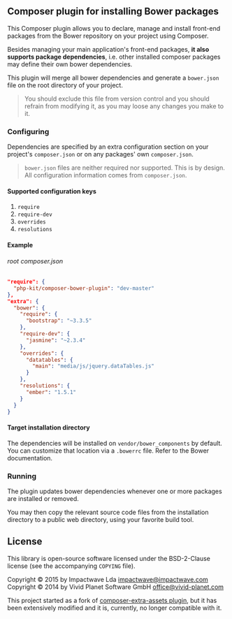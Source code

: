 
## Composer plugin for installing Bower packages

This Composer plugin allows you to declare, manage and install front-end packages from the Bower repository on your project using Composer.

Besides managing your main application's front-end packages, **it also supports package dependencies**, i.e. other installed composer 
packages may define their own bower dependencies.

This plugin will merge all bower dependencies and generate a `bower.json` file on the root directory of your project.

> You should exclude this file from version control and you should refrain from modifying it, as you may loose any changes
you make to it.

### Configuring

Dependencies are specified by an extra configuration section on your project's `composer.json` or on any 
packages' own `composer.json`.

> `bower.json` files are neither required nor supported. This is by design. All configuration information comes from `composer.json`.

#### Supported configuration keys

1. `require`
1. `require-dev`
1. `overrides`
1. `resolutions`

#### Example

###### root composer.json

```json
"require": {
  "php-kit/composer-bower-plugin": "dev-master"
},
"extra": {
  "bower": {
    "require": {
      "bootstrap": "~3.3.5"
    },
    "require-dev": {
      "jasmine": "~2.3.4"
    },
    "overrides": {
      "datatables": {
        "main": "media/js/jquery.dataTables.js"
      }
    },
    "resolutions": {
      "ember": "1.5.1"
    }
  }
}
```

#### Target installation directory

The dependencies will be installed on `vendor/bower_components` by default.
You can customize that location via a `.bowerrc` file. Refer to the Bower documentation.

### Running

The plugin updates bower dependencies whenever one or more packages are installed or removed.

You may then copy the relevant source code files from the installation directory to a public web directory, using your favorite build tool.

## License

This library is open-source software licensed under the BSD-2-Clause license (see the accompanying `COPYING` file).

Copyright &copy; 2015 by Impactwave Lda <impactwave@impactwave.com>  
Copyright &copy; 2014 by Vivid Planet Software GmbH <office@vivid-planet.com>

This project started as a fork of [composer-extra-assets plugin](https://github.com/koala-framework/composer-extra-assets),
but it has been extensively modified and it is, currently, no longer compatible with it.
